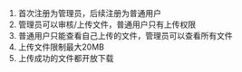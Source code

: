 1. 首次注册为管理员，后续注册为普通用户
2. 管理员可以审核/上传文件，普通用户只有上传权限
3. 普通用户只能查看自己上传的文件，管理员可以查看所有文件
4. 上传文件限制最大20MB
5. 上传成功的文件都开放下载
